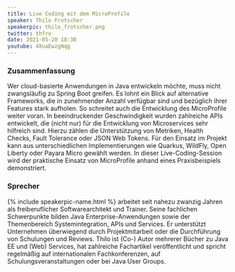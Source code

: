 ```yaml
---
title: Live Coding mit dem MicroProfile
speaker: Thilo Frotscher
speakerpic: thilo_frotscher.png
twitter: thfro
date: 2021-05-20 18:30
youtube: 4XuaEwzgNqg
---
```


### Zusammenfassung

Wer cloud-basierte Anwendungen in Java entwickeln möchte, muss nicht zwangsläufig zu Spring Boot greifen.
Es lohnt ein Blick auf alternative Frameworks, die in zunehmender Anzahl verfügbar sind und bezüglich ihrer
Features stark aufholen. So schreitet auch die Entwicklung des MicroProfile weiter voran. In beeindruckender
Geschwindigkeit wurden zahlreiche APIs entwickelt, die (nicht nur) für die Entwicklung von Microservices sehr
hilfreich sind. Hierzu zählen die Unterstützung von Metriken, Health Checks, Fault Tolerance oder JSON Web Tokens.
Für den Einsatz im Projekt kann aus unterschiedlichen Implementierungen wie Quarkus, WildFly, Open Liberty oder
Payara Micro gewählt werden. In dieser Live-Coding-Session wird der praktische Einsatz von MicroProfile anhand
eines Praxisbeispiels demonstriert.

### Sprecher

{% include speakerpic-name.html %} arbeitet seit nahezu zwanzig Jahren als freiberuflicher Softwarearchitekt und Trainer. Seine fachlichen Schwerpunkte bilden Java Enterprise-Anwendungen sowie der Themenbereich Systemintegration, APIs und Services. Er unterstützt Unternehmen überwiegend durch Projektmitarbeit oder die Durchführung von Schulungen und Reviews. Thilo ist (Co-) Autor mehrerer Bücher zu Java EE und (Web) Services, hat zahlreiche Fachartikel veröffentlicht und spricht regelmäßig auf internationalen Fachkonferenzen, auf Schulungsveranstaltungen oder bei Java User Groups.
